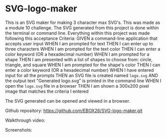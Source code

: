 # SVG-logo-maker
This is an SVG maker for making 3 character max SVG's. This was made as a module 10 challenge. The SVG generated from this project is done within the terminal or command line. Everything within this project was made following this acceptance Criteria: 
GIVEN a command-line application that accepts user input
WHEN I am prompted for text
THEN I can enter up to three characters
WHEN I am prompted for the text color
THEN I can enter a color keyword (OR a hexadecimal number)
WHEN I am prompted for a shape
THEN I am presented with a list of shapes to choose from: circle, triangle, and square
WHEN I am prompted for the shape's color
THEN I can enter a color keyword (OR a hexadecimal number)
WHEN I have entered input for all the prompts
THEN an SVG file is created named `logo.svg`
AND the output text "Generated logo.svg" is printed in the command line
WHEN I open the `logo.svg` file in a browser
THEN I am shown a 300x200 pixel image that matches the criteria I entered

The SVG generated can be opened and viewed in a browser.

Github repository: https://github.com/EBOX26/SVG-logo-maker.git

Walkthrough video:

Screenshots: 

